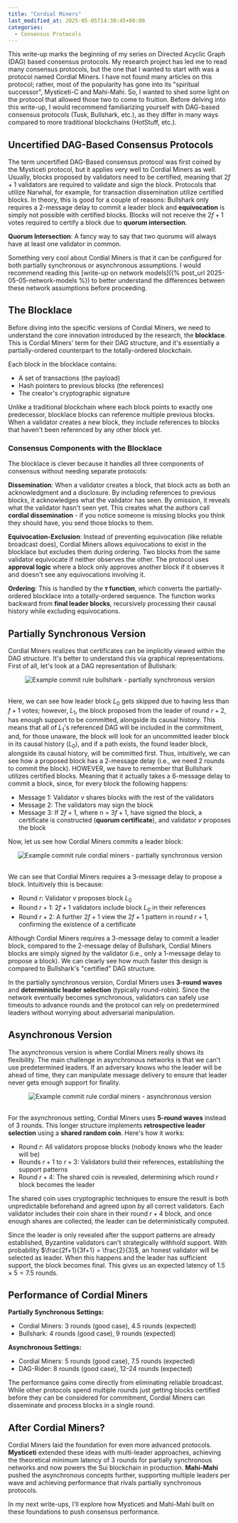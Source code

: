 ```yaml
---
title: "Cordial Miners"
last_modified_at: 2025-05-05T14:30:45+00:00
categories:
  - Consensus Protocols 
---
```

<script type="text/javascript" async
  src="https://cdnjs.cloudflare.com/ajax/libs/mathjax/2.7.7/MathJax.js?config=TeX-MML-AM_CHTML">
</script>


<link rel="stylesheet" type="text/css" href="http://tikzjax.com/v1/fonts.css">
<script src="https://tikzjax.com/v1/tikzjax.js"></script>

<script type="text/x-mathjax-config">
  MathJax.Hub.Config({
    tex2jax: {
      inlineMath: [['$','$'], ['\\(','\\)']],
      displayMath: [['$$','$$'], ['\\[','\\]']],
      processEscapes: true
    },
    TeX: {
      equationNumbers: { autoNumber: "AMS" }
    }
  });
</script>
This write-up marks the beginning of my series on Directed Acyclic Graph (DAG) based consensus protocols. My research project has led me to read many consensus protocols, but the one that I wanted to start with was a protocol named Cordial Miners. I have not found many articles on this protocol; rather, most of the popularity has gone into its "spiritual successor", Mysticeti-C and Mahi-Mahi. So, I wanted to shed some light on the protocol that allowed those two to come to fruition. Before delving into this write-up, I would recommend familiarizing yourself with DAG-based consensus protocols (Tusk, Bullshark, etc.), as they differ in many ways compared to more traditional blockchains (HotStuff, etc.).

## Uncertified DAG-Based Consensus Protocols
The term uncertified DAG-Based consensus protocol was first coined by the Mysticeti protocol, but it applies very well to Cordial Miners as well. Usually, blocks proposed by validators need to be certified, meaning that $2f+1$ validators are required to validate and sign the block. Protocols that utilize Narwhal, for example, for transaction dissemination utilize certified blocks. In theory, this is good for a couple of reasons: Bullshark only requires a 2-message delay to commit a leader block and **equivocation** is simply not possible with certified blocks. Blocks will not receive the $2f+1$ votes required to certify a block due to **quorum intersection**.

**Quorum Intersection**: A fancy way to say that two quorums will always have at least one validator in common. 

Something very cool about Cordial Miners is that it can be configured for both partially synchronous or asynchronous assumptions. I would recommend reading this [write-up on network models]({% post_url 2025-05-05-network-models %}) to better understand the differences between these network assumptions before proceeding.

## The Blocklace
Before diving into the specific versions of Cordial Miners, we need to understand the core innovation introduced by the research, the **blocklace**. This is Cordial Miners' term for their DAG structure, and it's essentially a partially-ordered counterpart to the totally-ordered blockchain.

Each block in the blocklace contains:
- A set of transactions (the payload)
- Hash pointers to previous blocks (the references)
- The creator's cryptographic signature

Unlike a traditional blockchain where each block points to exactly one predecessor, blocklace blocks can reference multiple previous blocks. When a validator creates a new block, they include references to blocks that haven't been referenced by any other block yet.

### Consensus Components with the Blocklace
The blocklace is clever because it handles all three components of consensus without needing separate protocols:

**Dissemination**: When a validator creates a block, that block acts as both an acknowledgment and a disclosure. By including references to previous blocks, it acknowledges what the validator has seen. By omission, it reveals what the validator hasn't seen yet. This creates what the authors call **cordial dissemination** - if you notice someone is missing blocks you think they should have, you send those blocks to them.

**Equivocation-Exclusion**: Instead of preventing equivocation (like reliable broadcast does), Cordial Miners allows equivocations to exist in the blocklace but excludes them during ordering. Two blocks from the same validator equivocate if neither observes the other. The protocol uses **approval logic** where a block only approves another block if it observes it and doesn't see any equivocations involving it.

**Ordering**: This is handled by the **$\tau$ function**, which converts the partially-ordered blocklace into a totally-ordered sequence. The function works backward from **final leader blocks**, recursively processing their causal history while excluding equivocations.

## Partially Synchronous Version
Cordial Miners realizes that certificates can be implicitly viewed within the DAG structure. It's better to understand this via graphical representations. First of all, let's look at a DAG representation of Bullshark:

<div class="svg-container">
<img src="{{ site.baseurl }}/assets/graphs/cordial_miners/bullshark_commit_rule.svg" alt="Example commit rule bullshark - partially synchronous version" class="responsive-svg">
</div>
<br/>

Here, we can see how leader block $L_0$ gets skipped due to having less than $f+1$ votes; however, $L_1$, the block proposed from the leader of round $r+2$, has enough support to be committed, alongside its causal history. This means that all of $L_1$'s referenced DAG will be included in the commitment, and, for those unaware, the block will look for an uncommitted leader block in its causal history ($L_0$), and if a path exists, the found leader block, alongside its causal history, will be committed first. Thus, intuitively, we can see how a proposed block has a $2$-message delay (i.e., we need $2$ rounds to commit the block). HOWEVER, we have to remember that Bullshark utilizes certified blocks. Meaning that it actually takes a $6$-message delay to commit a block, since, for every block the following happens:
- Message 1: Validator $v$ shares blocks with the rest of the validators
- Message 2: The validators may sign the block
- Message 3: If $2f+1$, where n = $3f+1$, have signed the block, a certificate is constructed (**quorum certificate**), and validator $v$ proposes the block

Now, let us see how Cordial Miners commits a leader block:

<div class="svg-container">
<img src="{{ site.baseurl }}/assets/graphs/cordial_miners/cordial_miners_commit_rule.svg" alt="Example commit rule cordial miners - partially synchronous version" class="responsive-svg">
</div>
<br/>

We can see that Cordial Miners requires a $3$-message delay to propose a block. Intuitively this is because:

- Round $r$: Validator $v$ proposes block $L_0$
- Round $r+1$: $2f+1$ validators include block $L_0$ in their references
- Round $r+2$: A further $2f+1$ view the $2f+1$ pattern in round $r+1$, confirming the existence of a certificate

Although Cordial Miners requires a $3$-message delay to commit a leader block, compared to the $2$-message delay of Bullshark, Cordial Miners blocks are simply signed by the validator (i.e., only a $1$-message delay to propose a block). We can clearly see how much faster this design is compared to Bullshark's "certified" DAG structure.

In the partially synchronous version, Cordial Miners uses **3-round waves** and **deterministic leader selection** (typically round-robin). Since the network eventually becomes synchronous, validators can safely use timeouts to advance rounds and the protocol can rely on predetermined leaders without worrying about adversarial manipulation.

## Asynchronous Version
The asynchronous version is where Cordial Miners really shows its flexibility. The main challenge in asynchronous networks is that we can't use predetermined leaders. If an adversary knows who the leader will be ahead of time, they can manipulate message delivery to ensure that leader never gets enough support for finality.

<div class="svg-container">
<img src="{{ site.baseurl }}/assets/graphs/cordial_miners/cordial_miners_async_commit_rule.svg" alt="Example commit rule cordial miners - asynchronous version" class="responsive-svg">
</div>
<br/>

For the asynchronous setting, Cordial Miners uses **5-round waves** instead of 3 rounds. This longer structure implements **retrospective leader selection** using a **shared random coin**. Here's how it works:

- Round $r$: All validators propose blocks (nobody knows who the leader will be)
- Rounds $r+1$ to $r+3$: Validators build their references, establishing the support patterns
- Round $r+4$: The shared coin is revealed, determining which round $r$ block becomes the leader

The shared coin uses cryptographic techniques to ensure the result is both unpredictable beforehand and agreed upon by all correct validators. Each validator includes their coin share in their round $r+4$ block, and once enough shares are collected, the leader can be deterministically computed.

Since the leader is only revealed after the support patterns are already established, Byzantine validators can't strategically withhold support. With probability $\frac{2f+1}{3f+1} = \frac{2}{3}$, an honest validator will be selected as leader. When this happens and the leader has sufficient support, the block becomes final. This gives us an expected latency of $1.5 \times 5 = 7.5$ rounds.

## Performance of Cordial Miners 

**Partially Synchronous Settings:**
- Cordial Miners: 3 rounds (good case), 4.5 rounds (expected)
- Bullshark: 4 rounds (good case), 9 rounds (expected)

**Asynchronous Settings:**
- Cordial Miners: 5 rounds (good case), 7.5 rounds (expected)
- DAG-Rider: 8 rounds (good case), 12-24 rounds (expected)

The performance gains come directly from eliminating reliable broadcast. While other protocols spend multiple rounds just getting blocks certified before they can be considered for commitment, Cordial Miners can disseminate and process blocks in a single round.

## After Cordial Miners? 
Cordial Miners laid the foundation for even more advanced protocols. **Mysticeti** extended these ideas with multi-leader approaches, achieving the theoretical minimum latency of 3 rounds for partially synchronous networks and now powers the Sui blockchain in production. **Mahi-Mahi** pushed the asynchronous concepts further, supporting multiple leaders per wave and achieving performance that rivals partially synchronous protocols.

In my next write-ups, I'll explore how Mysticeti and Mahi-Mahi built on these foundations to push consensus performance.
<style>
svg [stroke="rgb(0%, 0%, 0%)"], svg [fill="rgb(0%, 0%, 0%)"] {
    fill: white !important;
    stroke: white!important;

}

  .svg-container {
    display: flex;
    justify-content: center;
    width: 100%;
  }
  
  .responsive-svg {
    min-width: 70%;
    height: auto;
  }
  
  .inverted {
    filter: invert(100%);
  }
</style>



 



